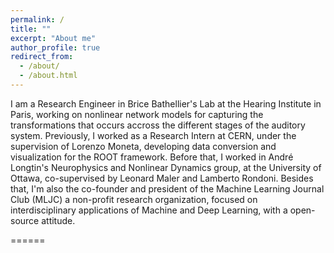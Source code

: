 ```yaml
---
permalink: /
title: ""
excerpt: "About me"
author_profile: true
redirect_from: 
  - /about/
  - /about.html
---
```


I am a Research Engineer in Brice Bathellier's Lab at the Hearing Institute in Paris, working on nonlinear network models for capturing the transformations that occurs accross the different stages of the auditory system. Previously, I worked as a Research Intern at CERN, under the supervision of Lorenzo Moneta, developing data conversion and visualization for the ROOT framework. Before that, I worked in André Longtin's Neurophysics and Nonlinear Dynamics group, at the University of Ottawa, co-supervised by Leonard Maler and Lamberto Rondoni. Besides that, I'm also the co-founder and president of the Machine Learning Journal Club (MLJC) a non-profit research organization, focused on interdisciplinary applications of Machine and Deep Learning, with a open-source attitude. 

======

